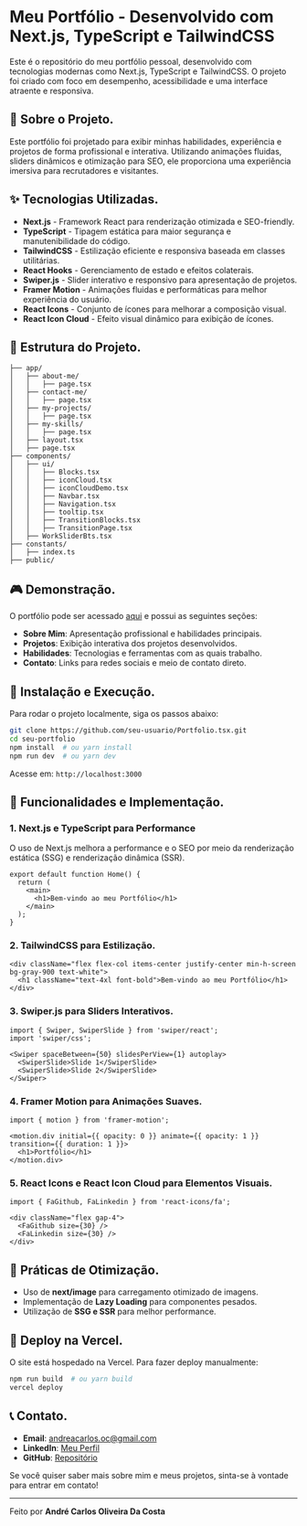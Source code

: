 # Meu Portfólio - Desenvolvido com Next.js, TypeScript e TailwindCSS

Este é o repositório do meu portfólio pessoal, desenvolvido com tecnologias modernas como Next.js, TypeScript e TailwindCSS. O projeto foi criado com foco em desempenho, acessibilidade e uma interface atraente e responsiva. 

## 💪 Sobre o Projeto.
Este portfólio foi projetado para exibir minhas habilidades, experiência e projetos de forma profissional e interativa. Utilizando animações fluidas, sliders dinâmicos e otimização para SEO, ele proporciona uma experiência imersiva para recrutadores e visitantes.

## ✨ Tecnologias Utilizadas.
- **Next.js** - Framework React para renderização otimizada e SEO-friendly.
- **TypeScript** - Tipagem estática para maior segurança e manutenibilidade do código.
- **TailwindCSS** - Estilização eficiente e responsiva baseada em classes utilitárias.
- **React Hooks** - Gerenciamento de estado e efeitos colaterais.
- **Swiper.js** - Slider interativo e responsivo para apresentação de projetos.
- **Framer Motion** - Animações fluidas e performáticas para melhor experiência do usuário.
- **React Icons** - Conjunto de ícones para melhorar a composição visual.
- **React Icon Cloud** - Efeito visual dinâmico para exibição de ícones.

## 📁 Estrutura do Projeto.
```
├── app/
│   ├── about-me/
│   │   ├── page.tsx
│   ├── contact-me/
│   │   ├── page.tsx
│   ├── my-projects/
│   │   ├── page.tsx
│   ├── my-skills/
│   │   ├── page.tsx
│   ├── layout.tsx
│   ├── page.tsx
├── components/
│   ├── ui/
│   │   ├── Blocks.tsx
│   │   ├── iconCloud.tsx
│   │   ├── iconCloudDemo.tsx
│   │   ├── Navbar.tsx
│   │   ├── Navigation.tsx
│   │   ├── tooltip.tsx
│   │   ├── TransitionBlocks.tsx
│   │   ├── TransitionPage.tsx
│   ├── WorkSliderBts.tsx
├── constants/
│   ├── index.ts
├── public/
```

## 🎮 Demonstração.
O portfólio pode ser acessado [aqui](https://seu-site.vercel.app/) e possui as seguintes seções:
- **Sobre Mim**: Apresentação profissional e habilidades principais.
- **Projetos**: Exibição interativa dos projetos desenvolvidos.
- **Habilidades**: Tecnologias e ferramentas com as quais trabalho.
- **Contato**: Links para redes sociais e meio de contato direto.

## 🚀 Instalação e Execução.
Para rodar o projeto localmente, siga os passos abaixo:

```bash
git clone https://github.com/seu-usuario/Portfolio.tsx.git
cd seu-portfolio
npm install  # ou yarn install
npm run dev  # ou yarn dev
```
Acesse em: `http://localhost:3000`

## 🌟 Funcionalidades e Implementação.

### 1. Next.js e TypeScript para Performance
O uso de Next.js melhora a performance e o SEO por meio da renderização estática (SSG) e renderização dinâmica (SSR). 

```tsx
export default function Home() {
  return (
    <main>
      <h1>Bem-vindo ao meu Portfólio</h1>
    </main>
  );
}
```

### 2. TailwindCSS para Estilização.

```tsx
<div className="flex flex-col items-center justify-center min-h-screen bg-gray-900 text-white">
  <h1 className="text-4xl font-bold">Bem-vindo ao meu Portfólio</h1>
</div>
```

### 3. Swiper.js para Sliders Interativos.

```tsx
import { Swiper, SwiperSlide } from 'swiper/react';
import 'swiper/css';

<Swiper spaceBetween={50} slidesPerView={1} autoplay>
  <SwiperSlide>Slide 1</SwiperSlide>
  <SwiperSlide>Slide 2</SwiperSlide>
</Swiper>
```

### 4. Framer Motion para Animações Suaves.

```tsx
import { motion } from 'framer-motion';

<motion.div initial={{ opacity: 0 }} animate={{ opacity: 1 }} transition={{ duration: 1 }}>
  <h1>Portfólio</h1>
</motion.div>
```

### 5. React Icons e React Icon Cloud para Elementos Visuais.

```tsx
import { FaGithub, FaLinkedin } from 'react-icons/fa';

<div className="flex gap-4">
  <FaGithub size={30} />
  <FaLinkedin size={30} />
</div>
```

## 🏰 Práticas de Otimização.
- Uso de **next/image** para carregamento otimizado de imagens.
- Implementação de **Lazy Loading** para componentes pesados.
- Utilização de **SSG e SSR** para melhor performance.

## 🚀 Deploy na Vercel.
O site está hospedado na Vercel. Para fazer deploy manualmente:

```bash
npm run build  # ou yarn build
vercel deploy
```

## 📞 Contato.
- **Email**: andreacarlos.oc@gmail.com
- **LinkedIn**: [Meu Perfil](https://www.linkedin.com/in/andr%C3%A9-carloscx/)
- **GitHub**: [Repositório](https://github.com/seu-usuario/Portfolio.tsx)

Se você quiser saber mais sobre mim e meus projetos, sinta-se à vontade para entrar em contato!

---

Feito por **André Carlos Oliveira Da Costa**
